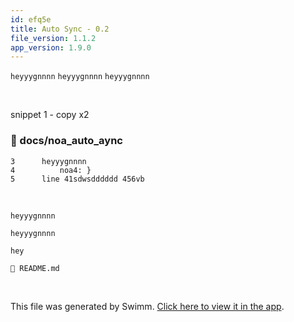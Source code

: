 ```yaml
---
id: efq5e
title: Auto Sync - 0.2
file_version: 1.1.2
app_version: 1.9.0
---
```


`heyyygnnnn`<swm-token data-swm-token=":docs/noa_auto_aync:3:0:0:`heyyygnnnn`"/> `heyyygnnnn`<swm-token data-swm-token=":docs/noa_auto_aync:3:0:0:`heyyygnnnn`"/> `heyyygnnnn`<swm-token data-swm-token=":docs/noa_auto_aync:3:0:0:`heyyygnnnn`"/>

<br/>

snippet 1 - copy x2
<!-- NOTE-swimm-snippet: the lines below link your snippet to Swimm -->
### 📄 docs/noa_auto_aync
```
3      heyyygnnnn
4          noa4: }
5      line 41sdwsdddddd 456vb
```

<br/>

`heyyygnnnn`<swm-token data-swm-token=":docs/noa_auto_aync:3:0:0:`heyyygnnnn`"/>

`heyyygnnnn`<swm-token data-swm-token=":docs/noa_auto_aync:3:0:0:`heyyygnnnn`"/>

`hey`<swm-token data-swm-token=":docs/noa_auto_aync:1:10:10:`dana onaa faba ground control  hey noaaa dana onna faba ground control }`"/>

`📄 README.md`

<br/>

This file was generated by Swimm. [Click here to view it in the app](http://localhost:5000/repos/Z2l0aHViJTNBJTNBTm9hUmVwbyUzQSUzQU5vYW96ZXI=/docs/efq5e).
